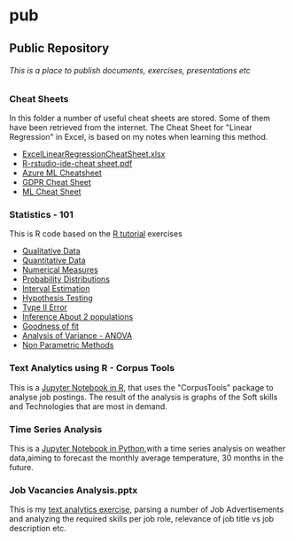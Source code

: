 # pub
## Public Repository

###### This is a place to publish documents, exercises, presentations etc

### Cheat Sheets
In this folder a number of useful cheat sheets are stored. Some of them have been retrieved from the internet. The Cheat Sheet for "Linear Regression" in Excel, is based on my notes when learning this method.

* [ExcelLinearRegressionCheatSheet.xlsx](https://github.com/pmakaria/pub/blob/master/CheatSheets/ExcelLinearRegressionCheatSheet.xlsx)
* [R-rstudio-ide-cheat sheet.pdf](https://github.com/pmakaria/pub/blob/master/CheatSheets/R-rstudio-ide-cheat%20sheet.pdf)
* [Azure ML Cheatsheet](https://github.com/pmakaria/pub/blob/master/CheatSheets/azure-machine-learning-algorithm-cheat-sheet-nov2019.pdf)
* [GDPR Cheat Sheet](https://github.com/pmakaria/pub/blob/master/CheatSheets/gdpr_cheat_sheet.png)
* [ML Cheat Sheet](https://github.com/pmakaria/pub/blob/master/CheatSheets/ml_map_chreat_sheet.png)

### Statistics - 101
This is R code based on the [R tutorial](http://www.r-tutor.com/r-introduction) exercises
* [Qualitative Data](https://github.com/pmakaria/pub/blob/master/Statistics101-R/01.Qualitative%20Data.r)
* [Quantitative Data](https://github.com/pmakaria/pub/blob/master/Statistics101-R/02.Quantitative%20Data.r)
* [Numerical Measures](https://github.com/pmakaria/pub/blob/master/Statistics101-R/03.Numerical%20Measures.r)
* [Probability Distributions](https://github.com/pmakaria/pub/blob/master/Statistics101-R/04.Probability%20Distributions.r) 
* [Interval Estimation](https://github.com/pmakaria/pub/blob/master/Statistics101-R/05.Interval%20Estimation.r)
* [Hypothesis Testing](https://github.com/pmakaria/pub/blob/master/Statistics101-R/06.Hypothesis%20Testing.r)
* [Type II Error](https://github.com/pmakaria/pub/blob/master/Statistics101-R/07.Type%20II%20Error.r)
* [Inference About 2 populations](https://github.com/pmakaria/pub/blob/master/Statistics101-R/08.Inference%20About%20Two%20Populations.r)
* [Goodness of fit](https://github.com/pmakaria/pub/blob/master/Statistics101-R/09.Goodnes%20of%20Fit.r)
* [Analysis of Variance - ANOVA](https://github.com/pmakaria/pub/blob/master/Statistics101-R/10.Analysis%20of%20Variance.r)
* [Non Parametric Methods](https://github.com/pmakaria/pub/blob/master/Statistics101-R/11.Non%20Parametric%20Methods.r)

### Text Analytics using R - Corpus Tools
This is a [Jupyter Notebook in R](https://github.com/pmakaria/pub/blob/master/TextAnalytics/notebooks/JobVacanciesAnalysis.ipynb), that uses the "CorpusTools" package to analyse job postings. The result of the analysis is graphs of the Soft skills and Technologies that are most in demand.

### Time Series Analysis
This is a [Jupyter Notebook in Python](https://github.com/pmakaria/pub/blob/master/TimeSeriesAnalysis/Python/Copy_of_TimeSeriesAnalysis_WeatherData.ipynb),with a time series analysis on weather data,aiming to forecast the monthly average temperature, 30 months in the future.


### Job Vacancies Analysis.pptx

This is my [text analytics exercise](https://github.com/pmakaria/pub/blob/master/Job%20Vacancies%20Analysis.pptx), parsing a number of Job Advertisements and analyzing the required skills per job role, relevance of job title vs job description etc.



